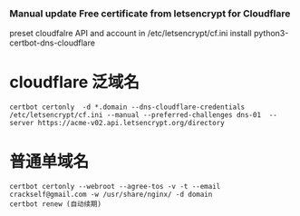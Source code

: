 ### Manual update Free certificate from letsencrypt for Cloudflare
preset cloudfalre API and account in /etc/letsencrypt/cf.ini
install python3-certbot-dns-cloudflare

# cloudflare 泛域名
```
certbot certonly  -d *.domain --dns-cloudflare-credentials /etc/letsencrypt/cf.ini --manual --preferred-challenges dns-01  --server https://acme-v02.api.letsencrypt.org/directory
```
# 普通单域名
```
certbot certonly --webroot --agree-tos -v -t --email crackself@gmail.com -w /usr/share/nginx/ -d domain
certbot renew (自动续期)
```
